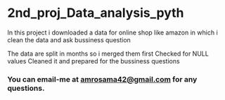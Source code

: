 # 2nd_proj_Data_analysis_pyth
In this project i downloaded a data for online shop like amazon in which i clean the data and ask bussiness question

The data are split in months so i merged them first
Checked for NULL values
Cleaned it and prepared for the bussiness questions
 
### You can email-me at amrosama42@gmail.com for any questions.
